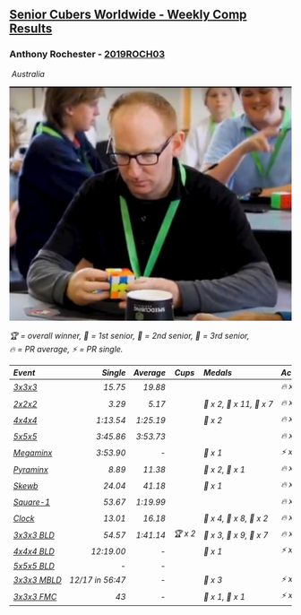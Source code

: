 <style>table {white-space: nowrap;}</style>
<link rel="stylesheet" type="text/css" href="/scw-comp/css/flags.css" />

## [Senior Cubers Worldwide - Weekly Comp Results](/scw-comp/results/)
### Anthony Rochester - [2019ROCH03](https://www.worldcubeassociation.org/persons/2019ROCH03)

<i class="flag flag-AU" />&nbsp;Australia

![Anthony Rochester](1556165958.jpg)

<span style="white-space: nowrap;">🏆 = overall winner</span>, <span style="white-space: nowrap;">🥇 = 1st senior</span>, <span style="white-space: nowrap;">🥈 = 2nd senior</span>, <span style="white-space: nowrap;">🥉 = 3rd senior</span>, <span style="white-space: nowrap;">🔥 = PR average</span>, <span style="white-space: nowrap;">⚡ = PR single</span>.

| Event | Single | Average | Cups | Medals | Achievements|
| :-- | --: | --: | :--: | :-- | :-- |
| [3x3x3](333.md) | 15.75 | 19.88 |  |  | 🔥 x 7, ⚡ x 5 |
| [2x2x2](222.md) | 3.29 | 5.17 |  | 🥇 x 2, 🥈 x 11, 🥉 x 7 | 🔥 x 5, ⚡ x 3 |
| [4x4x4](444.md) | 1:13.54 | 1:25.19 |  | 🥉 x 2 | 🔥 x 2, ⚡ x 3 |
| [5x5x5](555.md) | 3:45.86 | 3:53.73 |  |  | 🔥 x 1, ⚡ x 1 |
| [Megaminx](minx.md) | 3:53.90 | - |  | 🥉 x 1 | ⚡ x 1 |
| [Pyraminx](pyram.md) | 8.89 | 11.38 |  | 🥈 x 2, 🥉 x 1 | 🔥 x 3, ⚡ x 4 |
| [Skewb](skewb.md) | 24.04 | 41.18 |  | 🥈 x 1 | 🔥 x 1, ⚡ x 1 |
| [Square-1](sq1.md) | 53.67 | 1:19.99 |  |  | 🔥 x 1, ⚡ x 1 |
| [Clock](clock.md) | 13.01 | 16.18 |  | 🥇 x 4, 🥈 x 8, 🥉 x 2 | 🔥 x 5, ⚡ x 9 |
| [3x3x3 BLD](333bf.md) | 54.57 | 1:41.14 | 🏆 x 2 | 🥇 x 3, 🥈 x 9, 🥉 x 7 | 🔥 x 1, ⚡ x 4 |
| [4x4x4 BLD](444bf.md) | 12:19.00 | - |  | 🥈 x 1 | ⚡ x 1 |
| [5x5x5 BLD](555bf.md) | - | - |  |  |  |
| [3x3x3 MBLD](333mbf.md) | 12/17 in 56:47 | - |  | 🥈 x 3 | ⚡ x 2 |
| [3x3x3 FMC](333fm.md) | 43 | - |  | 🥈 x 1, 🥉 x 1 | ⚡ x 1 |

<!-- Global site tag (gtag.js) - Google Analytics -->
<script async src="https://www.googletagmanager.com/gtag/js?id=UA-86348435-3"></script>
<script>window.dataLayer = window.dataLayer || []; function gtag() {dataLayer.push(arguments);} gtag('js', new Date()); gtag('config', 'UA-86348435-3');</script>
